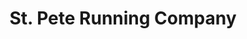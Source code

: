 ---
title: "St. Pete Running Company"
url: /saint-petersburg/st-pete-running-company/
shop: Schuhe
---